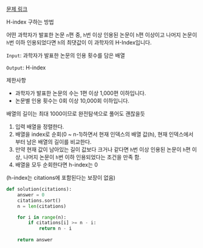 [문제 링크](https://school.programmers.co.kr/learn/courses/30/lessons/42747)

H-index 구하는 방법

어떤 과학자가 발표한 논문 `n`편 중, `h`번 이상 인용된 논문이 `h`편 이상이고 나머지 논문이 `h`번 이하 인용되었다면 `h`의 최댓값이 이 과학자의 H-Index입니다.

`Input`: 과학자가 발표한 논문의 인용 횟수를 담은 배열

`Output`: H-index

제한사항
- 과학자가 발표한 논문의 수는 1편 이상 1,000편 이하입니다.
- 논문별 인용 횟수는 0회 이상 10,000회 이하입니다.

배열의 길이는 최대 1000이므로 완전탐색으로 풀어도 괜찮을듯

1. 입력 배열을 정렬한다.
2. 배열을 index로 순회(0 ~ n-1)하면서 현재 인덱스의 배열 값(h), 현재 인덱스에서 부터 남은 배열의 길이를 비교한다.
3. 만약 현재 값이 남아있는 길이 값보다 크거나 같다면 `h`번 이상 인용된 논문이 `h`편 이상, 나머지 논문이 `h`번 이하 인용되었다는 조건을 만족 함. 
4. 배열을 모두 순회한다면 h-index는 0

(h-index는 citations에 포함된다는 보장이 없음)

```python
def solution(citations):
    answer = 0
    citations.sort()
    n = len(citations)

    for i in range(n):
        if citations[i] >= n - i:
            return n - i
        
    return answer
```